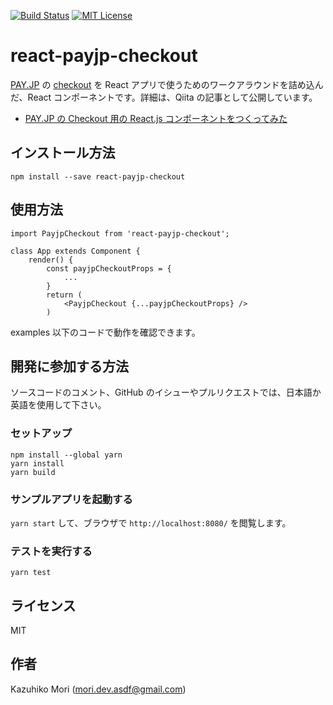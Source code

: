 [![Build Status](https://travis-ci.org/LancersDevTeam/react-payjp-checkout.svg?branch=master)](https://travis-ci.org/LancersDevTeam/react-payjp-checkout)
[![MIT License](http://img.shields.io/badge/license-MIT-blue.svg?style=flat)](LICENSE)

# react-payjp-checkout

[PAY.JP](https://pay.jp/) の [checkout](https://pay.jp/docs/checkout) を React アプリで使うためのワークアラウンドを詰め込んだ、React コンポーネントです。詳細は、Qiita の記事として公開しています。

- [PAY.JP の Checkout 用の React.js コンポーネントをつくってみた](http://qiita.com/mori-dev@github/items/476a51eb8d76019fb647)

## インストール方法

```
npm install --save react-payjp-checkout
```

## 使用方法

```
import PayjpCheckout from 'react-payjp-checkout';

class App extends Component {
    render() {
        const payjpCheckoutProps = {
            ...
        }
        return (
            <PayjpCheckout {...payjpCheckoutProps} />
        )
```

examples 以下のコードで動作を確認できます。

## 開発に参加する方法

ソースコードのコメント、GitHub のイシューやプルリクエストでは、日本語か英語を使用して下さい。

### セットアップ

```
npm install --global yarn
yarn install
yarn build
```

### サンプルアプリを起動する

`yarn start` して、ブラウザで `http://localhost:8080/` を閲覧します。

### テストを実行する

```
yarn test
```

## ライセンス

MIT

## 作者

Kazuhiko Mori (mori.dev.asdf@gmail.com)

